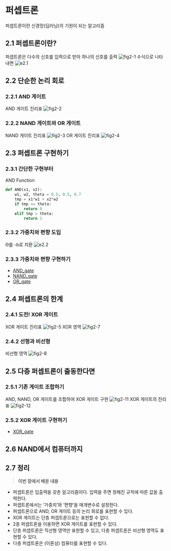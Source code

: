 # 퍼셉트론
퍼셉트론이란 신경망(딥러닝)의 기원이 되는 알고리즘
## 2.1 퍼셉트론이란?
퍼셉트론은 다수의 신호를 입력으로 받아 하나의 신호를 출력
![fig2-1](images/fig2-1.png)
수식으로 나타내면
![e2.1](images/e2.1.png)
## 2.2 단순한 논리 회로 
### 2.2.1 AND 게이트
AND 게이트 진리표
![fig2-2](images/fig2-2.png)
### 2.2.2 NAND 게이트와 OR 게이트 
NAND 게이트 진리표
![fig2-3](images/fig2-3.png)
OR 게이트 진리표
![fig2-4](images/fig2-4.png)
## 2.3 퍼셉트론 구현하기 
### 2.3.1 간단한 구현부터 
AND Function
```python
def AND(x1, x2):
    w1, w2, theta = 0.5, 0.5, 0.7
    tmp = x1*w1 + x2*w2
    if tmp <= theta:
        return 0
    elif tmp > theta:
        return 1
```
### 2.3.2 가중치와 편향 도입 
Θ를 -b로 치환
![e2.2](images/e2.2.png)
### 2.3.3 가중치와 편향 구현하기 
- [AND_gate](and_gate.py)
- [NAND_gate](nand_gate.py)
- [OR_gate](or_gate.py)
## 2.4 퍼셉트론의 한계 
### 2.4.1 도전! XOR 게이트 
XOR 게이트 진리표
![fig2-5](images/fig2-5.png)
XOR 영역
![fig2-7](images/fig2-7.png)
### 2.4.2 선형과 비선형 
비선형 영역
![fig2-8](images/fig2-8.png)
## 2.5 다층 퍼셉트론이 출동한다면 
### 2.5.1 기존 게이트 조합하기 
AND, NAND, OR 게이트를 조합하여 XOR 게이트 구현
![fig2-11](images/fig2-11.png)
XOR 게이트의 진리표
![fig2-12](images/fig2-12.png)
### 2.5.2 XOR 게이트 구현하기 
- [XOR_gate](xor_gate.py)
## 2.6 NAND에서 컴퓨터까지
## 2.7 정리
> **이번 장에서 배운 내용**
* 퍼셉트론은 입출력을 갖춘 알고리즘이다. 입력을 주면 정해진 규칙에 따른 값을 출력한다.
* 퍼셉트론에서는 ‘가중치’와 ‘편향’을 매개변수로 설정한다.
* 퍼셉트론으로 AND, OR 게이트 등의 논리 회로를 표현할 수 있다.
* XOR 게이트는 단층 퍼셉트론으로는 표현할 수 없다.
* 2층 퍼셉트론을 이용하면 XOR 게이트를 표현할 수 있다.
* 단층 퍼셉트론은 직선형 영역만 표현할 수 있고, 다층 퍼셉트론은 비선형 영역도 표현할 수 있다.
* 다층 퍼셉트론은 (이론상) 컴퓨터를 표현할 수 있다.